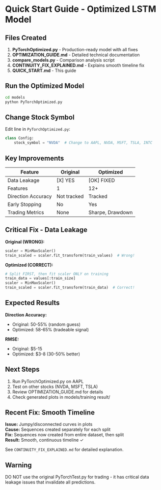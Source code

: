 # Quick Start Guide - Optimized LSTM Model

## Files Created

1. **PyTorchOptimized.py** - Production-ready model with all fixes
2. **OPTIMIZATION_GUIDE.md** - Detailed technical documentation  
3. **compare_models.py** - Comparison analysis script
4. **CONTINUITY_FIX_EXPLAINED.md** - Explains smooth timeline fix
5. **QUICK_START.md** - This guide

## Run the Optimized Model

```bash
cd models
python PyTorchOptimized.py
```

## Change Stock Symbol

Edit line in `PyTorchOptimized.py`:
```python
class Config:
    stock_symbol = "NVDA"  # Change to AAPL, NVDA, MSFT, TSLA, INTC
```

## Key Improvements

| Feature | Original | Optimized |
|---------|----------|-----------|
| Data Leakage | [X] YES | [OK] FIXED |
| Features | 1 | 12+ |
| Direction Accuracy | Not tracked | Tracked |
| Early Stopping | No | Yes |
| Trading Metrics | None | Sharpe, Drawdown |

## Critical Fix - Data Leakage

**Original (WRONG):**
```python
scaler = MinMaxScaler()
train_scaled = scaler.fit_transform(train_values)  # Wrong!
```

**Optimized (CORRECT):**
```python
# Split FIRST, then fit scaler ONLY on training
train_data = values[:train_size]
scaler = MinMaxScaler()
train_scaled = scaler.fit_transform(train_data)  # Correct!
```

## Expected Results

**Direction Accuracy:**
- Original: 50-55% (random guess)
- Optimized: 58-65% (tradeable signal)

**RMSE:**
- Original: $5-15
- Optimized: $3-8 (30-50% better)

## Next Steps

1. Run PyTorchOptimized.py on AAPL
2. Test on other stocks (NVDA, MSFT, TSLA)
3. Review OPTIMIZATION_GUIDE.md for details
4. Check generated plots in models/training result/

## Recent Fix: Smooth Timeline

**Issue:** Jumpy/disconnected curves in plots  
**Cause:** Sequences created separately for each split  
**Fix:** Sequences now created from entire dataset, then split  
**Result:** Smooth, continuous timeline ✓

See `CONTINUITY_FIX_EXPLAINED.md` for detailed explanation.

## Warning

DO NOT use the original PyTorchTest.py for trading - it has critical data leakage issues that invalidate all predictions.
